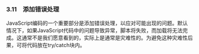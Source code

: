 ### 3.11　添加错误处理

JavaScript编码的一个重要部分是添加错误处理，以应对可能出现的问题。默认情况下，如果JavaScript代码中的问题导致异常，脚本将失败，而加载将无法完成。这通常不是我们愿意看到的，实际上是通常是灾难性的。为避免这种灾难性后果，可将代码放在try/catch块内。

